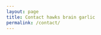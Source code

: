 ```yaml
---
layout: page
title: Contact hawks brain garlic
permalink: /contact/
---
```

<div class="cognito">
<script src="https://services.cognitoforms.com/s/LJMJLmDPkUyKfZlZE0FOwA"></script>
<script>Cognito.load("forms", { id: "1" });</script>
</div>